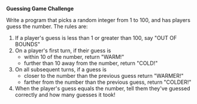 **Guessing Game Challenge**

Write a program that picks a random integer from 1 to 100, and has players guess the number. The rules are:
1. If a player's guess is less than 1 or greater than 100, say "OUT OF BOUNDS"
2. On a player's first turn, if their guess is
	- 	within 10 of the number, return "WARM!"
	- 	further than 10 away from the number, return "COLD!"
3. On all subsequent turns, if a guess is
	- 	 closer to the number than the previous guess return "WARMER!"
	- 	farther from the number than the previous guess, return "COLDER!"
4. When the player's guess equals the number, tell them they've guessed correctly and how many guesses it took!
